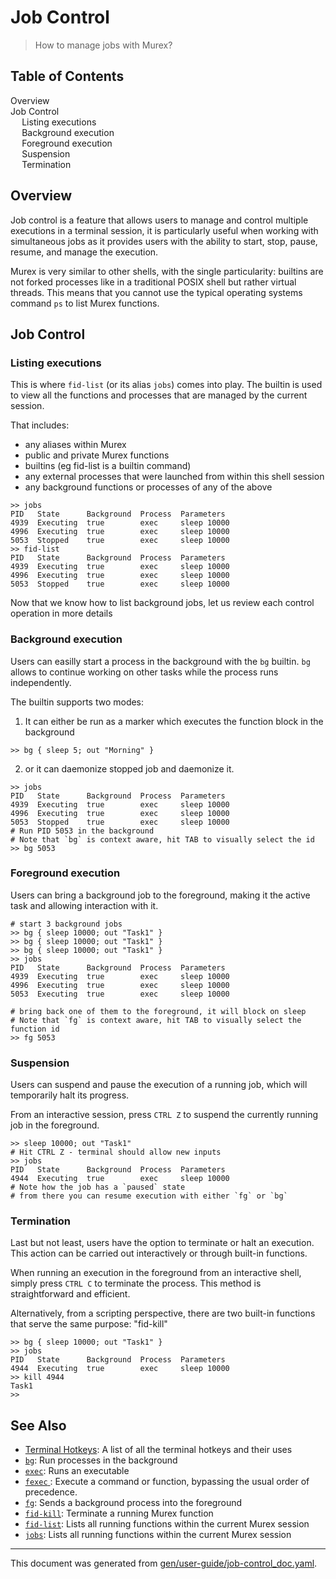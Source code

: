 # Job Control

> How to manage jobs with Murex?

<h2>Table of Contents</h2>

<div id="toc">

- [Overview](#overview)
- [Job Control](#job-control)
  - [Listing executions](#listing-executions)
  - [Background execution](#background-execution)
  - [Foreground execution](#Foreground-execution)
  - [Suspension](#Suspension)
  - [Termination](#Termination)

</div>



## Overview

Job control is a feature that allows users to manage and control multiple executions in a terminal session, it is particularly useful when working with simultaneous jobs as it provides users with the ability to start, stop, pause, resume, and manage the execution.

Murex is very similar to other shells, with the single particularity: builtins are not forked processes like in a traditional POSIX shell but rather virtual threads. This means that you cannot use the typical operating systems command `ps` to list Murex functions.

## Job Control

### Listing executions

This is where `fid-list` (or its alias `jobs`) comes into play. The builtin is used to view all the functions and processes that are managed by the current session.

That includes:

- any aliases within Murex
- public and private Murex functions
- builtins (eg fid-list is a builtin command)
- any external processes that were launched from within this shell session
- any background functions or processes of any of the above

```shell
>> jobs
PID   State      Background  Process  Parameters
4939  Executing  true        exec     sleep 10000
4996  Executing  true        exec     sleep 10000
5053  Stopped    true        exec     sleep 10000
>> fid-list
PID   State      Background  Process  Parameters
4939  Executing  true        exec     sleep 10000
4996  Executing  true        exec     sleep 10000
5053  Stopped    true        exec     sleep 10000
```

Now that we know how to list background jobs, let us review each control operation in more details

### Background execution

Users can easilly start a process in the background with the `bg` builtin. `bg` allows to continue working on other tasks while the process runs independently.

The builtin supports two modes:

1. It can either be run as a marker which executes the function block in the background

```shell
>> bg { sleep 5; out "Morning" }
```

2. or it can daemonize stopped job and daemonize it.

```shell
>> jobs
PID   State      Background  Process  Parameters
4939  Executing  true        exec     sleep 10000
4996  Executing  true        exec     sleep 10000
5053  Stopped    true        exec     sleep 10000
# Run PID 5053 in the background
# Note that `bg` is context aware, hit TAB to visually select the id
>> bg 5053
```

### Foreground execution

Users can bring a background job to the foreground, making it the active task and allowing interaction with it.

```shell
# start 3 background jobs
>> bg { sleep 10000; out "Task1" }
>> bg { sleep 10000; out "Task1" }
>> bg { sleep 10000; out "Task1" }
>> jobs
PID   State      Background  Process  Parameters
4939  Executing  true        exec     sleep 10000
4996  Executing  true        exec     sleep 10000
5053  Executing  true        exec     sleep 10000

# bring back one of them to the foreground, it will block on sleep
# Note that `fg` is context aware, hit TAB to visually select the function id
>> fg 5053

```

### Suspension

Users can suspend and pause the execution of a running job, which will temporarily halt its progress.

From an interactive session, press `CTRL Z` to suspend the currently running job in the foreground.

```shell
>> sleep 10000; out "Task1"
# Hit CTRL Z - terminal should allow new inputs
>> jobs
PID   State      Background  Process  Parameters
4944  Executing  true        exec     sleep 10000
# Note how the job has a `paused` state
# from there you can resume execution with either `fg` or `bg`
```

### Termination

Last but not least, users have the option to terminate or halt an execution. This action can be carried out interactively or through built-in functions.

When running an execution in the foreground from an interactive shell, simply press `CTRL C` to terminate the process. This method is straightforward and efficient.

Alternatively, from a scripting perspective, there are two built-in functions that serve the same purpose: "fid-kill"



```shell
>> bg { sleep 10000; out "Task1" }
>> jobs
PID   State      Background  Process  Parameters
4944  Executing  true        exec     sleep 10000
>> kill 4944
Task1
>>
```

## See Also

* [Terminal Hotkeys](../user-guide/terminal-keys.md):
  A list of all the terminal hotkeys and their uses
* [`bg`](../commands/bg.md):
  Run processes in the background
* [`exec`](../commands/exec.md):
  Runs an executable
* [`fexec` ](../commands/fexec.md):
  Execute a command or function, bypassing the usual order of precedence.
* [`fg`](../commands/fg.md):
  Sends a background process into the foreground
* [`fid-kill`](../commands/fid-kill.md):
  Terminate a running Murex function
* [`fid-list`](../commands/fid-list.md):
  Lists all running functions within the current Murex session
* [`jobs`](../commands/fid-list.md):
  Lists all running functions within the current Murex session

<hr/>

This document was generated from [gen/user-guide/job-control_doc.yaml](https://github.com/lmorg/murex/blob/master/gen/user-guide/job-control_doc.yaml).